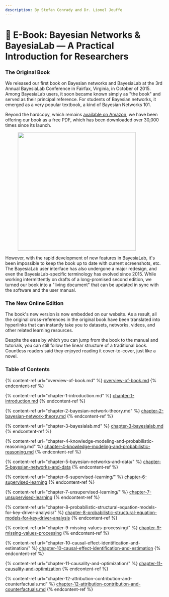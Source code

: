 ```yaml
---
description: By Stefan Conrady and Dr. Lionel Jouffe
---
```


# 📘 E-Book: Bayesian Networks & BayesiaLab — A Practical Introduction for Researchers

### The Original Book <a href="#h2_1892258321" id="h2_1892258321"></a>

We released our first book on Bayesian networks and BayesiaLab at the 3rd Annual BayesiaLab Conference in Fairfax, Virginia, in October of 2015. Among BayesiaLab users, it soon became known simply as "the book" and served as their principal reference. For students of Bayesian networks, it emerged as a very popular textbook, a kind of Bayesian Networks 101.

Beyond the hardcopy, which remains [available on Amazon](https://amzn.to/2WZ6Qu7), we have been offering our book as a free PDF, which has been downloaded over 30,000 times since its launch.

<figure><img src="https://bayesia.clickhelp.co/resources/Storage/bayesialab/Artwork/Images/Book.png" alt="" width="375"><figcaption></figcaption></figure>

However, with the rapid development of new features in BayesiaLab, it's been impossible to keep the book up to date with current screenshots, etc. The BayesiaLab user interface has also undergone a major redesign, and even the BayesiaLab-specific terminology has evolved since 2015. While working intermittently on drafts of a long-promised second edition, we turned our book into a "living document" that can be updated in sync with the software and the user manual.

### The New Online Edition <a href="#h2__1778758044" id="h2__1778758044"></a>

The book's new version is now embedded on our website. As a result, all the original cross-references in the original book have been translated into hyperlinks that can instantly take you to datasets, networks, videos, and other related learning resources.

Despite the ease by which you can jump from the book to the manual and tutorials, you can still follow the linear structure of a traditional book. Countless readers said they enjoyed reading it cover-to-cover, just like a novel.

### Table of Contents <a href="#h2_1510773337" id="h2_1510773337"></a>

{% content-ref url="overview-of-book.md" %}
[overview-of-book.md](overview-of-book.md)
{% endcontent-ref %}

{% content-ref url="chapter-1-introduction.md" %}
[chapter-1-introduction.md](chapter-1-introduction.md)
{% endcontent-ref %}

{% content-ref url="chapter-2-bayesian-network-theory.md" %}
[chapter-2-bayesian-network-theory.md](chapter-2-bayesian-network-theory.md)
{% endcontent-ref %}

{% content-ref url="chapter-3-bayesialab.md" %}
[chapter-3-bayesialab.md](chapter-3-bayesialab.md)
{% endcontent-ref %}

{% content-ref url="chapter-4-knowledge-modeling-and-probabilistic-reasoning.md" %}
[chapter-4-knowledge-modeling-and-probabilistic-reasoning.md](chapter-4-knowledge-modeling-and-probabilistic-reasoning.md)
{% endcontent-ref %}

{% content-ref url="chapter-5-bayesian-networks-and-data/" %}
[chapter-5-bayesian-networks-and-data](chapter-5-bayesian-networks-and-data/)
{% endcontent-ref %}

{% content-ref url="chapter-6-supervised-learning/" %}
[chapter-6-supervised-learning](chapter-6-supervised-learning/)
{% endcontent-ref %}

{% content-ref url="chapter-7-unsupervised-learning/" %}
[chapter-7-unsupervised-learning](chapter-7-unsupervised-learning/)
{% endcontent-ref %}

{% content-ref url="chapter-8-probabilistic-structural-equation-models-for-key-driver-analysis/" %}
[chapter-8-probabilistic-structural-equation-models-for-key-driver-analysis](chapter-8-probabilistic-structural-equation-models-for-key-driver-analysis/)
{% endcontent-ref %}

{% content-ref url="chapter-9-missing-values-processing/" %}
[chapter-9-missing-values-processing](chapter-9-missing-values-processing/)
{% endcontent-ref %}

{% content-ref url="chapter-10-causal-effect-identification-and-estimation/" %}
[chapter-10-causal-effect-identification-and-estimation](chapter-10-causal-effect-identification-and-estimation/)
{% endcontent-ref %}

{% content-ref url="chapter-11-causality-and-optimization/" %}
[chapter-11-causality-and-optimization](chapter-11-causality-and-optimization/)
{% endcontent-ref %}

{% content-ref url="chapter-12-attribution-contribution-and-counterfactuals.md" %}
[chapter-12-attribution-contribution-and-counterfactuals.md](chapter-12-attribution-contribution-and-counterfactuals.md)
{% endcontent-ref %}

